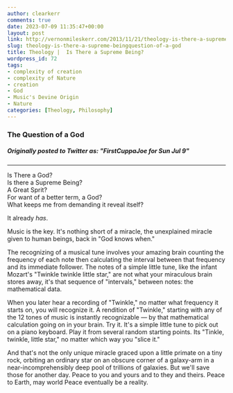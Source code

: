```yaml
---
author: clearkerr
comments: true
date: 2023-07-09 11:35:47+00:00
layout: post
link: http://vernonmileskerr.com/2013/11/21/theology-is-there-a-supreme-being/
slug: theology-is-there-a-supreme-beingquestion-of-a-god
title: Theology |  Is There a Supreme Being?
wordpress_id: 72
tags:
- complexity of creation
- complexity of Nature
- creation
- God
- Music's Devine Origin
- Nature
categories: [Theology, Philosophy]
---
```


### The Question of a God

##### Originally posted to Twitter as: "FirstCuppaJoe for Sun Jul 9"

---
Is There a God?  
Is there a Supreme Being?   
A Great Sprit?  
For want of a better term, a God?  
What keeps me from demanding it reveal itself?  

It already *has*.
 
Music is the key. It's nothing short of a miracle, the unexplained miracle given to human beings, back in "God knows when."

The recognizing of a musical tune involves your amazing brain counting the frequency of each note then calculating the interval between that frequency and its immediate follower. The notes of a simple little tune, like the infant Mozart's "Twinkle twinkle little star," are not what your miraculous brain stores away, it's that sequence of "intervals," between notes: the mathematical data. 

When you later hear a recording of "Twinkle," no matter what frequency it starts on, you will recognize it.  A rendition of "Twinkle," starting with any of the 12 tones of music is instantly recognizable — by that mathematical calculation going on in your brain. Try it.  It's a simple little tune to pick out on a piano keyboard. Play it from several random starting points.  Its "Tinkle, twinkle, little star," no matter which way you "slice it."

And that's not the only unique miracle graced upon a little primate on a tiny rock, orbiting an ordinary star on an obscure corner of a galaxy-arm in a near-incomprehensibly deep pool of trillions of galaxies.  But we'll save those for another day.  Peace to you and yours and to they and theirs. Peace to Earth, may world Peace eventually be a reality. 